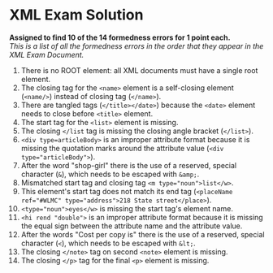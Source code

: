 # XML Exam Solution  
**Assigned to find 10 of the 14 formedness errors for 1 point each.**  
*This is a list of all the formedness errors in the order that they appear in the XML Exam Document.*  
  
1. There is no ROOT element: all XML documents must have a single root element.  
2. The closing tag for the `<name>` element is a self-closing element (`<name/>`) instead of closing tag (`</name>`).  
3. There are tangled tags (`</title></date>`) because the `<date>` element needs to close before `<title>` element.  
4. The start tag for the `<list>` element is missing.  
5. The closing `</list` tag is missing the closing angle bracket (`</list>`).  
6. `<div type=articleBody>` is an improper attribute format because it is missing the quotation marks around the attribute value (`<div type="articleBody">`).  
7. After the word "shop-girl" there is the use of a reserved, special character (`&`), which needs to be escaped with `&amp;`.  
8. Mismatched start tag and closing tag `<m type="noun">list</w>`.  
9. This element's start tag does not match its end tag (`<placeName ref="#WLMC" type="address">218 State street</place>`).  
10. `<type="noun">eyes</w>` is missing the start tag's element name.  
11. `<hi rend "double">` is an improper attribute format because it is missing the equal sign between the attribute name and the attribute value.
12. After the words "Cost per copy is" there is the use of a reserved, special character (`<`), which needs to be escaped with `&lt;`.  
13. The closing `</note>` tag on second `<note>` element is missing.  
14. The closing `</p>` tag for the final `<p>` element is missing.  
